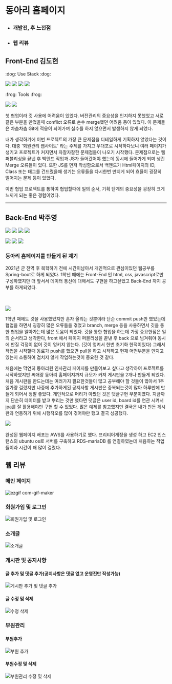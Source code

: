 # 동아리 홈페이지

*  ### 개발전, 후  느낀점
*  ### 웹 리뷰

## Front-End 김도현
<p>
:dog: Use Stack :dog:
</p>
<p>
    <img src="https://img.shields.io/badge/JavaScript-F7DF1E?style=for-the-badge&logo=javascript&logoColor=black">
    <img src="https://img.shields.io/badge/HTML5-E34F26?style=for-the-badge&logo=HTML5&logoColor=black">
    <img src="https://img.shields.io/badge/CSS3-1572B6?style=for-the-badge&logo=CSS3&logoColor=black">
    <img src="https://img.shields.io/badge/jQuery-0769AD?style=for-the-badge&logo=jQuery&logoColor=black">
</p>
<p>
:frog: Tools :frog:
</p>
<p>
    <img src="https://img.shields.io/badge/Visual Studio Code-007ACC?style=for-the-badge&logo=Visual Studio Code&logoColor=black">
    <img src="https://img.shields.io/badge/GitHub-181717?style=for-the-badge&logo=GitHub&logoColor=black">
</p>
첫 협업이라 깃 사용에 어려움이 있었다.
버전관리의 중요성을 인지하지 못했었고 서로 같은 부분을 만졌을때 conflict 오류로 손수 merge했던 어려움 등이 있었다.
이 문제들은 차츰차츰 Git에 적응이 되어가며 실수를 하지 않으면서 발생하지 않게 되었다.

내가 생각하기에 이번 프로젝트의 가장 큰 문제점을 디테일하게 기획하지 않았다는 것이다.
대충 '회원관리 웹사이트' 라는 주제를 가지고 무대포로 시작하다보니 여러 페이지가 생기고 프로젝트가 커지면서
자잘자잘한 문제점들이 나오기 시작했다. 문제점으로는 웹 퍼블리싱을 끝낸 후 백엔드 작업과 JS가 들어갔어야 했는데
동시에 들어가게 되며 생긴 Merge 오류들이 있다. 또한 JS를 먼저 작성함으로서 백엔드가 Html페이지의 ID, Class 또는 태그를 건드렸을때 생기는
오류들을 다시한번 만지게 되어 효율이 굉장히 떨어지는 문제 등이 있었다.

이번 협업 프로젝트를 통하여 협업할때에 일의 순서, 기획 단계의 중요성을 굉장히 크게 느끼게 되는 좋은 경험이었다.


___
## Back-End 박주영
<p>
<img src="https://img.shields.io/badge/JAVA-007396?style=for-the-badge&logo=java&logoColor=white">
<img src="https://img.shields.io/badge/Spring Boot-6DB33F?style=for-the-badge&logo=SpringBoot&logoColor=white">
<img src="https://img.shields.io/badge/Spring Security-6DB33F?style=for-the-badge&logo=SpringSecurity&logoColor=white">
<img src="https://img.shields.io/badge/Thymeleaf-6DB33F?style=for-the-badge&logo=thymeleaf&logoColor=FF9900">
</p>
<p>
<img src="https://img.shields.io/badge/aws-232F3E?style=for-the-badge&logo=Amazon AWS&logoColor=white">
<img src="https://img.shields.io/badge/mariaDB-003545?style=for-the-badge&logo=mariaDB&logoColor=white">
<img src="https://img.shields.io/badge/Ubuntu-black?style=for-the-badge&logo=ubuntu&logoColor=FF9900">
</p>


### 동아리 홈페이지를 만들게 된 계기
<p>
2021년 군 전역 후 복학하기 전에 시간이남아서 개인적으로 관심이있던 웹공부를  
Spring-boot로 하게 되었다.
1학년 때에는 Front-End 인 html, css, javascript로만 구성하였지만 더 앞서서 데이터 통신에 대해서도 구현을 하고싶었고
Back-End 까지 공부를 하게되었다.
</p>
<br>

<br>
  
<img src="https://img.shields.io/badge/github-181717?style=for-the-badge&logo=github&logoColor=white">
  
1학년 때에도 깃을 사용했었지만 혼자 올리는 것뿐이라 단순 commit push만 했었는데 협업을 하면서 굉장히 많은 오류들을 겪었고
branch, merge 등을 사용하면서 깃을 통한 협업을 알아가는데 많은 도움이 되었다.
깃을 통한 협업을 하는데 가장 중요한점은 일의 순서라고 생각한다, front 에서 페이지 퍼블리싱을 끝낸 후 back 으로 넘겨줘야 동시에 만질 걱정이 없어 깃이 엉키지 않는다. (깃이 엉켜서 한번 초기화 한적이있다) 
그래서 작업을 시작할때 동료가 push를 했으면 pull을 하고 시작하고 현재 어떤부분을 만지고있는지 소통하여 겹치지 않게 작업하는것이 중요한 것 같다.

처음에는 막연히 동아리원 인사관리 페이지를 만들어보고 싶다고 생각하여 프로젝트를 시작하였지만 씨애랑 동아리 홈페이지까지 규모가 커져 게시판을 2개나
만들게 되었다. 처음 게시판을 만드는데는 여러가지 필요한것들이 많고 공부해야 할 것들이 많아서 1주일가량 걸렸지만 나중에 추가하게된 공지사항 게시판은 중복되는것이 많아
하루만에 만들게 되어서 정말 좋았다. 개인적으로 머리가 아팠던 것은 댓글구현 부분이였다. 지금까지 단순히 데이터를 받고 뿌리는 것만 했다면 댓글은 user id, board id를 연관
시켜서 jpa를 잘 활용해야만 구현 할 수 있었다. 많은 예제를 참고했지만 결국은 내가 만든 게시판과 연동하기 위해 시행착오를 많이 겪어야만 했고 결국 성공했다.
<p>
<img src="https://img.shields.io/badge/aws-232F3E?style=for-the-badge&logo=Amazon AWS&logoColor=white">
 <br>
 <br>
완성된 웹페이지 배포는 AWS를 사용하기로 했다. 프리티어계정을 생성 하고 EC2 인스턴스의 ubuntu os로 서버를 구축하고 RDS-mariaDB 를 연결하였는데 처음하는 작업들이라 시간이 꽤 많이 걸렸다.
</P>

## 웹 리뷰

### 메인 페이지

![ezgif com-gif-maker](https://user-images.githubusercontent.com/52206904/155127822-e3738f57-251f-4b66-855d-8f5732a0aab2.gif)


### 회원가입 및 로그인
![회원가입 및 로그인](https://user-images.githubusercontent.com/52206904/155304211-0bcc517a-52bf-4727-8b10-005fccda5470.gif)

### 소개글
![소개글](https://user-images.githubusercontent.com/52206904/155862883-22c51f85-1097-48b9-bfbd-c737a95f3f6a.gif)


### 게시판 및 공지사항

#### 글 추가 및 댓글 추가(공지사항은 댓글 없고 운영진만 작성가능)
![게시판 추가 및 댓글 추가](https://user-images.githubusercontent.com/52206904/155302619-34ffcd46-2e51-4c96-861b-26d622a2428a.gif)

#### 글 수정 및 삭제
![수정 삭제](https://user-images.githubusercontent.com/52206904/155301259-7b58c549-d894-428d-a5af-20e222b796ec.gif)



### 부원관리

#### 부원추가
![부원 추가](https://user-images.githubusercontent.com/52206904/155299161-287694b5-add5-4f84-91b4-70c121779c86.gif)
#### 부원수정 및 삭제
![부원관리 수정 및 삭제](https://user-images.githubusercontent.com/52206904/155299177-90ccec8e-5d53-4520-9ea6-9a944e916a40.gif)

